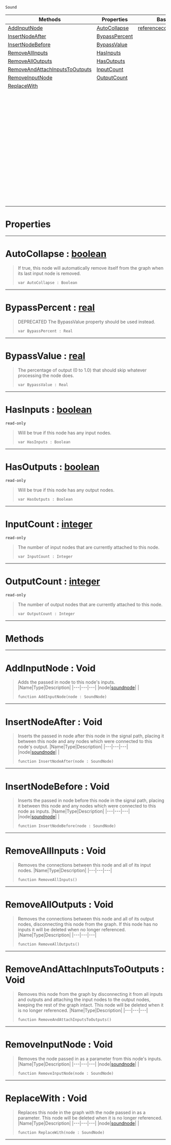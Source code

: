  `Sound`

|Methods|Properties|Base Classes|Derived Classes|
|---|---|---|---|
|[ AddInputNode](https://github.com/zeroengineteam/ZeroDocs/code_reference/class_reference/soundnode.markdown#addinputnode-void)|[ AutoCollapse](https://github.com/zeroengineteam/ZeroDocs/code_reference/class_reference/soundnode.markdown#autocollapse-zero-engine)|[referencecountedeventobject](https://github.com/zeroengineteam/ZeroDocs/code_reference/class_reference/referencecountedeventobject.markdown)|[additivesynthnode](https://github.com/zeroengineteam/ZeroDocs/code_reference/class_reference/additivesynthnode.markdown)|
|[ InsertNodeAfter](https://github.com/zeroengineteam/ZeroDocs/code_reference/class_reference/soundnode.markdown#insertnodeafter-void)|[ BypassPercent](https://github.com/zeroengineteam/ZeroDocs/code_reference/class_reference/soundnode.markdown#bypasspercent-zero-engin)| |[addnoisenode](https://github.com/zeroengineteam/ZeroDocs/code_reference/class_reference/addnoisenode.markdown)|
|[ InsertNodeBefore](https://github.com/zeroengineteam/ZeroDocs/code_reference/class_reference/soundnode.markdown#insertnodebefore-void)|[ BypassValue](https://github.com/zeroengineteam/ZeroDocs/code_reference/class_reference/soundnode.markdown#bypassvalue-zero-engine)| |[bandpassnode](https://github.com/zeroengineteam/ZeroDocs/code_reference/class_reference/bandpassnode.markdown)|
|[ RemoveAllInputs](https://github.com/zeroengineteam/ZeroDocs/code_reference/class_reference/soundnode.markdown#removeallinputs-void)|[ HasInputs](https://github.com/zeroengineteam/ZeroDocs/code_reference/class_reference/soundnode.markdown#hasinputs-zero-engine-do)| |[chorusnode](https://github.com/zeroengineteam/ZeroDocs/code_reference/class_reference/chorusnode.markdown)|
|[ RemoveAllOutputs](https://github.com/zeroengineteam/ZeroDocs/code_reference/class_reference/soundnode.markdown#removealloutputs-void)|[ HasOutputs](https://github.com/zeroengineteam/ZeroDocs/code_reference/class_reference/soundnode.markdown#hasoutputs-zero-engine-d)| |[compressornode](https://github.com/zeroengineteam/ZeroDocs/code_reference/class_reference/compressornode.markdown)|
|[ RemoveAndAttachInputsToOutputs](https://github.com/zeroengineteam/ZeroDocs/code_reference/class_reference/soundnode.markdown#removeandattachinputstoo)|[ InputCount](https://github.com/zeroengineteam/ZeroDocs/code_reference/class_reference/soundnode.markdown#inputcount-zero-engine-d)| |[customaudionode](https://github.com/zeroengineteam/ZeroDocs/code_reference/class_reference/customaudionode.markdown)|
|[ RemoveInputNode](https://github.com/zeroengineteam/ZeroDocs/code_reference/class_reference/soundnode.markdown#removeinputnode-void)|[ OutputCount](https://github.com/zeroengineteam/ZeroDocs/code_reference/class_reference/soundnode.markdown#outputcount-zero-engine)| |[delaynode](https://github.com/zeroengineteam/ZeroDocs/code_reference/class_reference/delaynode.markdown)|
|[ ReplaceWith](https://github.com/zeroengineteam/ZeroDocs/code_reference/class_reference/soundnode.markdown#replacewith-void)| | |[equalizernode](https://github.com/zeroengineteam/ZeroDocs/code_reference/class_reference/equalizernode.markdown)|
| | | |[expandernode](https://github.com/zeroengineteam/ZeroDocs/code_reference/class_reference/expandernode.markdown)|
| | | |[flangernode](https://github.com/zeroengineteam/ZeroDocs/code_reference/class_reference/flangernode.markdown)|
| | | |[generatedwavenode](https://github.com/zeroengineteam/ZeroDocs/code_reference/class_reference/generatedwavenode.markdown)|
| | | |[granularsynthnode](https://github.com/zeroengineteam/ZeroDocs/code_reference/class_reference/granularsynthnode.markdown)|
| | | |[highpassnode](https://github.com/zeroengineteam/ZeroDocs/code_reference/class_reference/highpassnode.markdown)|
| | | |[lowpassnode](https://github.com/zeroengineteam/ZeroDocs/code_reference/class_reference/lowpassnode.markdown)|
| | | |[microphoneinputnode](https://github.com/zeroengineteam/ZeroDocs/code_reference/class_reference/microphoneinputnode.markdown)|
| | | |[modulationnode](https://github.com/zeroengineteam/ZeroDocs/code_reference/class_reference/modulationnode.markdown)|
| | | |[panningnode](https://github.com/zeroengineteam/ZeroDocs/code_reference/class_reference/panningnode.markdown)|
| | | |[pitchnode](https://github.com/zeroengineteam/ZeroDocs/code_reference/class_reference/pitchnode.markdown)|
| | | |[recordingnode](https://github.com/zeroengineteam/ZeroDocs/code_reference/class_reference/recordingnode.markdown)|
| | | |[reverbnode](https://github.com/zeroengineteam/ZeroDocs/code_reference/class_reference/reverbnode.markdown)|
| | | |[saveaudionode](https://github.com/zeroengineteam/ZeroDocs/code_reference/class_reference/saveaudionode.markdown)|
| | | |[volumenode](https://github.com/zeroengineteam/ZeroDocs/code_reference/class_reference/volumenode.markdown)|


 #  Properties


---  
 #  AutoCollapse : [boolean](https://github.com/zeroengineteam/ZeroDocs/code_reference/zilch_base_types/boolean.markdown)

> If true, this node will automatically remove itself from the graph when its last input node is removed.
> ``` lang=cpp, name=Zilch
> var AutoCollapse : Boolean


---  
 #  BypassPercent : [real](https://github.com/zeroengineteam/ZeroDocs/code_reference/zilch_base_types/real.markdown)

> DEPRECATED The BypassValue property should be used instead.
> ``` lang=cpp, name=Zilch
> var BypassPercent : Real


---  
 #  BypassValue : [real](https://github.com/zeroengineteam/ZeroDocs/code_reference/zilch_base_types/real.markdown)

> The percentage of output (0 to 1.0) that should skip whatever processing the node does.
> ``` lang=cpp, name=Zilch
> var BypassValue : Real


---  
 #  HasInputs : [boolean](https://github.com/zeroengineteam/ZeroDocs/code_reference/zilch_base_types/boolean.markdown)

 `read-only`

> Will be true if this node has any input nodes.
> ``` lang=cpp, name=Zilch
> var HasInputs : Boolean


---  
 #  HasOutputs : [boolean](https://github.com/zeroengineteam/ZeroDocs/code_reference/zilch_base_types/boolean.markdown)

 `read-only`

> Will be true if this node has any output nodes.
> ``` lang=cpp, name=Zilch
> var HasOutputs : Boolean


---  
 #  InputCount : [integer](https://github.com/zeroengineteam/ZeroDocs/code_reference/zilch_base_types/integer.markdown)

 `read-only`

> The number of input nodes that are currently attached to this node.
> ``` lang=cpp, name=Zilch
> var InputCount : Integer


---  
 #  OutputCount : [integer](https://github.com/zeroengineteam/ZeroDocs/code_reference/zilch_base_types/integer.markdown)

 `read-only`

> The number of output nodes that are currently attached to this node.
> ``` lang=cpp, name=Zilch
> var OutputCount : Integer


---  
 #  Methods


---  
 #  AddInputNode : Void

> Adds the passed in node to this node's inputs.
> |Name|Type|Description|
> |---|---|---|
> |node|[soundnode](https://github.com/zeroengineteam/ZeroDocs/code_reference/class_reference/soundnode.markdown)| |
> ``` lang=cpp, name=Zilch
> function AddInputNode(node : SoundNode)
> ``` 


---  
 #  InsertNodeAfter : Void

> Inserts the passed in node after this node in the signal path, placing it between this node and any nodes which were connected to this node's output.
> |Name|Type|Description|
> |---|---|---|
> |node|[soundnode](https://github.com/zeroengineteam/ZeroDocs/code_reference/class_reference/soundnode.markdown)| |
> ``` lang=cpp, name=Zilch
> function InsertNodeAfter(node : SoundNode)
> ``` 


---  
 #  InsertNodeBefore : Void

> Inserts the passed in node before this node in the signal path, placing it between this node and any nodes which were connected to this node as inputs.
> |Name|Type|Description|
> |---|---|---|
> |node|[soundnode](https://github.com/zeroengineteam/ZeroDocs/code_reference/class_reference/soundnode.markdown)| |
> ``` lang=cpp, name=Zilch
> function InsertNodeBefore(node : SoundNode)
> ``` 


---  
 #  RemoveAllInputs : Void

> Removes the connections between this node and all of its input nodes.
> |Name|Type|Description|
> |---|---|---|
> ``` lang=cpp, name=Zilch
> function RemoveAllInputs()
> ``` 


---  
 #  RemoveAllOutputs : Void

> Removes the connections between this node and all of its output nodes, disconnecting this node from the graph. If this node has no inputs it will be deleted when no longer referenced.
> |Name|Type|Description|
> |---|---|---|
> ``` lang=cpp, name=Zilch
> function RemoveAllOutputs()
> ``` 


---  
 #  RemoveAndAttachInputsToOutputs : Void

> Removes this node from the graph by disconnecting it from all inputs and outputs and attaching the input nodes to the output nodes, keeping the rest of the graph intact. This node will be deleted when it is no longer referenced.
> |Name|Type|Description|
> |---|---|---|
> ``` lang=cpp, name=Zilch
> function RemoveAndAttachInputsToOutputs()
> ``` 


---  
 #  RemoveInputNode : Void

> Removes the node passed in as a parameter from this node's inputs.
> |Name|Type|Description|
> |---|---|---|
> |node|[soundnode](https://github.com/zeroengineteam/ZeroDocs/code_reference/class_reference/soundnode.markdown)| |
> ``` lang=cpp, name=Zilch
> function RemoveInputNode(node : SoundNode)
> ``` 


---  
 #  ReplaceWith : Void

> Replaces this node in the graph with the node passed in as a parameter. This node will be deleted when it is no longer referenced.
> |Name|Type|Description|
> |---|---|---|
> |node|[soundnode](https://github.com/zeroengineteam/ZeroDocs/code_reference/class_reference/soundnode.markdown)| |
> ``` lang=cpp, name=Zilch
> function ReplaceWith(node : SoundNode)
> ``` 


---  
 

 